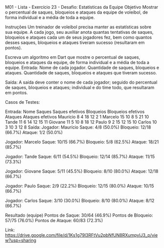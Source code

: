 
M01 - Lista - Exercício 23 - Desafio: Estatísticas da Equipe
Objetivo
Mostrar o percentual de saques, bloqueios e ataques da equipe de voleibol, de forma individual e a média de toda a equipe.

Instruções
Um treinador de voleibol precisa manter as estatísticas sobre sua equipe. A cada jogo, seu auxiliar anota quantas tentativas de saques, bloqueios e ataques cada um de seus jogadores fez, bem como quantos desses saques, bloqueios e ataques tiveram sucesso (resultaram em pontos).

Escreva um algoritmo em Dart que mostre o percentual de saques, bloqueios e ataques da equipe, de forma individual e a média de toda a equipe.
Entrada:
  Nome de cada jogador.
  Quantidade de saques, bloqueios e ataques.
  Quantidade de saques, bloqueios e ataques que tiveram sucesso.
  
Saída:
  A saída deve conter o nome de cada jogador;
  seguido do percentual de saques, bloqueios  e ataques;
  individual e do time todo, que resultaram em pontos.
  
Casos de Testes:

Entrada:
Nome	Saques	Saques efetivos	Bloqueios	Bloqueios efetivos	Ataques	Ataques efetivos
Maurício	8	4	18	12	2	1
Marcelo	15	10	8	5	21	10
Tande	11	6	14	12	15	11
Giovane	11	5	10	8	18	12
Paulo	9	2	15	12	15	10
Carlos	10	3	10	3	12	8
Saída:
Jogador: Maurício
Saque: 4/8 (50.0%)
Bloqueio: 12/18 (66.7%)
Ataque: 1/2 (50.0%)

Jogador: Marcelo
Saque: 10/15 (66.7%)
Bloqueio: 5/8 (62.5%)
Ataque: 18/21 (85.7%)

Jogador: Tande
Saque: 6/11 (54.5%)
Bloqueio: 12/14 (85.7%)
Ataque: 11/15 (73.3%)

Jogador: Giovane
Saque: 5/11 (45.5%)
Bloqueio: 8/10 (80.0%)
Ataque: 12/18 (66.7%)

Jogador: Paulo
Saque: 2/9 (22.2%)
Bloqueio: 12/15 (80.0%)
Ataque: 10/15 (66.7%)

Jogador: Carlos
Saque: 3/10 (30.0%)
Bloqueio: 8/10 (80.0%)
Ataque: 8/12 (66.7%)

Resultado (equipe)
Pontos de Saque: 30/64 (46.9%)
Pontos de Bloqueio: 57/75 (76.0%)
Pontos de Ataque: 60/83 (72.3%)

Link: https://drive.google.com/file/d/1Ks1g79l3RFtVu2pbNfUN8RXumpyIJ3_p/view?usp=sharing